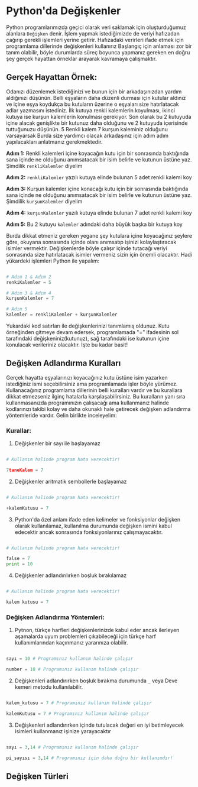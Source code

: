 # Python'da Değişkenler

Python programlarımızda geçici olarak veri saklamak için oluşturduğumuz alanlara `Değişken` denir. İşlem yapmak istediğimizde de veriyi hafızadan çağırıp gerekli işlemleri yerine getirir. Hafızadaki verirleri ifade etmek için programlama dillerinde değişkenleri kullanırız Başlangıç için anlaması zor bir tanım olabilir, böyle durumlarda süreç boyunca yapmanız gereken en doğru şey gerçek hayattan örneklar arayarak kavramaya çalışmaktır.


## Gerçek Hayattan Örnek:

Odanızı düzenlemek istediğinizi ve bunun için bir arkadaşınızdan yardım aldığınızı düşünün. Belli eşyaların daha düzenli durması için kutular aldınız ve içine eşya koydukça bu kutuların üzerine o eşyaları size hatırlatacak adlar yazmasını istediniz. İlk kutuya renkli kalemlerin koyulması, ikinci kutuya ise kurşun kalemlerin konulması gerekiyor. Son olarak bu 2 kutuyuda içine alacak genişlikte bir kutunuz daha olduğunu ve 2 kutuyuda içerisinde tuttuğunuzu düşünün. 5 Renkli kalem 7 kurşun kaleminiz olduğunu varsayarsak Burda size yardımcı olacak arkadaşınız için adım adım yapılacakları anlatmanız gerekmektedir.

**Adım 1:** Renkli kalemleri içine koyacağın kutu için bir sonrasında baktığında sana içinde ne olduğunu anımsatacak bir isim belirle ve kutunun üstüne yaz. Şimdilik `renkliKalemler` diyelim <br>

**Adım 2:** `renkliKalemler` yazılı kutuya elinde bulunan 5 adet renkli kalemi koy <br>

**Adım 3:** Kurşun kalemler içine konacağı kutu için bir sonrasında baktığında sana içinde ne olduğunu anımsatacak bir isim belirle ve kutunun üstüne yaz. Şimdilik `kurşunKalemler` diyelim <br>

**Adım 4:** `kurşunKalemler` yazılı kutuya elinde bulunan 7 adet renkli kalemi koy <br>

**Adım 5:** Bu 2 kutuyu `kalemler` adındaki daha büyük başka bir kutuya koy <br>

Burda dikkat etmeniz gereken yegane şey kutulara içine koyacağınız şeylere göre, okuyana sonrasında içinde olanı anımsatıp işinizi kolaylaştıracak isimler vermektir. Değişkenlerde böyle çalışır içinde tutacağı veriyi sonrasında size hatırlatacak isimler vermeniz sizin için önemli olacaktır. Hadi yükardeki işlemleri Python ile yapalım:

```python

# Adım 1 & Adım 2
renkiKalemler = 5

# Adım 3 & Adım 4
kurşunKalemler = 7

# Adım 5
kalemler = renkliKalemler + kurşunKalemler

```

Yukardaki kod satırları ile değişkenlerinizi tanımlamış oldunuz. Kutu örneğinden gitmeye devam edersek, programlamada "=" ifadesinin sol tarafındaki değişkeniniz(kutunuz), sağ tarafındaki ise kutunun içine konulacak verileriniz olacaktır. İşte bu kadar basit!

## Değişken Adlandırma Kuralları

Gerçek hayatta eşyalarınızı koyacağınız kutu üstüne isim yazarken istediğiniz ismi seçebilirsiniz ama programlamada işler böyle yürümez. Kullanacağınız programlama dillerinin belli kuralları vardır ve bu kurallara dikkat etmezseniz ilginç hatalarla karşılaşabilirsiniz. Bu kuralların yanı sıra kullanmasanızda programınızın çalışacağı ama kullanmanız halinde kodlarınızı takibi kolay ve daha okunaklı hale getirecek değişken adlandırma yöntemleride vardır. Gelin birlikte inceleyelim:

### Kurallar:

1. Değişkenler bir sayı ile başlayamaz

```python

# Kullanım halinde program hata verecektir!

7taneKalem = 7 

```
  
2. Değişkenler aritmatik sembollerle başlayamaz


```python

# Kullanım halinde program hata verecektir!

+kalemKutusu = 7   

```

3. Python'da özel anlam ifade eden kelimeler ve fonksiyonlar değişken olarak kullanılamaz, kullanılma durumunda değişken ismini kabul edecektir ancak sonrasında fonksiyonlarınız çalışmayacaktır.

```python

# Kullanım halinde program hata verecektir!

false = 7
print = 10  
```

4. Değişkenler adlandırılırken boşluk bırakılamaz


```python

# Kullanım halinde program hata verecektir!

kalem kutusu = 7

```


### Değişken Adlandırma Yöntemleri:

1. Pytnon, türkçe harfleri değişkenlerinizde kabul eder ancak ilerleyen aşamalarda uyum problemleri çıkabileceği için türkçe harf kullanımlarından kaçınmanız yararınıza olabilir.

```python

sayı = 10 # Programınız kullanım halinde çalışır

number = 10 # Programınız kullanım halinde çalışır
```

2. Değişkenleri adlandırırken boşluk bırakma durumunda `_` veya Deve kemeri metodu kullanılabilir.

```python

kalem_kutusu = 7 # Programınız kullanım halinde çalışır

kalemKutusu = 7 # Programınız kullanım halinde çalışır
```

3. Değişkenleri adlandırırken içinde tutulacak değeri en iyi betimleyecek isimleri kullanmanız işinize yarayacaktır

```python

sayı = 3,14 # Programınız kullanım halinde çalışır

pi_sayısı = 3,14 # Programınız için daha doğru bir kullanımdır!
```

## Değişken Türleri
